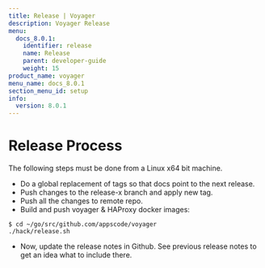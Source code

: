 ```yaml
---
title: Release | Voyager
description: Voyager Release
menu:
  docs_8.0.1:
    identifier: release
    name: Release
    parent: developer-guide
    weight: 15
product_name: voyager
menu_name: docs_8.0.1
section_menu_id: setup
info:
  version: 8.0.1
---
```


# Release Process

The following steps must be done from a Linux x64 bit machine.

- Do a global replacement of tags so that docs point to the next release.
- Push changes to the release-x branch and apply new tag.
- Push all the changes to remote repo.
- Build and push voyager & HAProxy docker images:

```console
$ cd ~/go/src/github.com/appscode/voyager
./hack/release.sh
```

- Now, update the release notes in Github. See previous release notes to get an idea what to include there.

